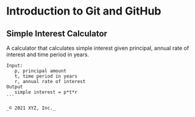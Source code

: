 # Introduction to Git and GitHub

## Simple Interest Calculator

A calculator that calculates simple interest given principal, annual rate of interest and time period in years.

````
Input:
   p, principal amount
   t, time period in years
   r, annual rate of interest
Output
   simple interest = p*t*r
```

_© 2021 XYZ, Inc._
